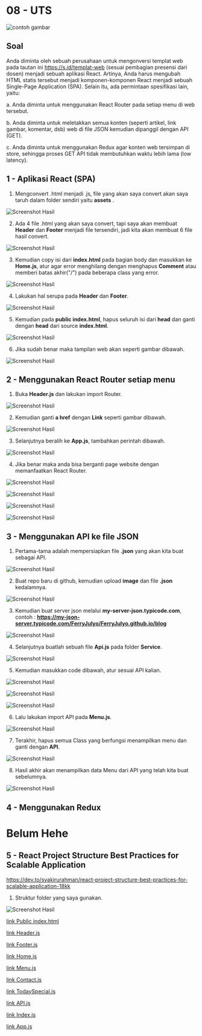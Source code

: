 # 08 - UTS

![contoh gambar](../../docs/logo/polinema.png)

## Soal

Anda diminta oleh sebuah perusahaan untuk mengonversi templat web pada tautan ini
https://s.id/templat-web (sesuai pembagian presensi dari dosen) menjadi sebuah aplikasi React. 
Artinya, Anda harus mengubah HTML statis tersebut menjadi komponen-komponen React menjadi 
sebuah Single-Page Application (SPA). Selain itu, ada permintaan spesifikasi lain, yaitu:

a. Anda diminta untuk menggunakan React Router pada setiap menu di web tersebut.

b. Anda diminta untuk meletakkan semua konten (seperti artikel, link gambar, komentar, dsb)
web di file JSON kemudian dipanggil dengan API (GET).

c. Anda diminta untuk menggunakan Redux agar konten web tersimpan di store, sehingga 
proses GET API tidak membutuhkan waktu lebih lama (low latency).


## 1 - Aplikasi React (SPA)

1. Mengconvert .html menjadi .js, file yang akan saya convert akan saya taruh dalam folder sendiri yaitu <b>assets</b> .

![Screenshot Hasil](img/React(SPA)/1.jpg)

2. Ada 4 file .html yang akan saya convert, tapi saya akan membuat <b>Header</b> dan <b>Footer</b> menjadi file tersendiri, jadi kita akan membuat 6 file hasil convert.

![Screenshot Hasil](img/React(SPA)/2.jpg)

3. Kemudian copy isi dari <b>index.html</b> pada bagian body dan masukkan ke <b>Home.js</b>, atur agar error menghilang dengan menghapus <b>Comment</b> atau memberi batas akhir("/") pada beberapa class yang error. 

![Screenshot Hasil](img/React(SPA)/3.jpg)

4. Lakukan hal serupa pada <b>Header</b> dan <b>Footer</b>.

![Screenshot Hasil](img/React(SPA)/4.jpg)

5. Kemudian pada <b>public index.html</b>, hapus seluruh isi dari <b>head</b> dan ganti dengan <b>head</b> dari source <b>index.html</b>.

![Screenshot Hasil](img/React(SPA)/5.jpg)

6. Jika sudah benar maka tampilan web akan seperti gambar dibawah.

![Screenshot Hasil](img/React(SPA)/6.jpg)


## 2 - Menggunakan React Router setiap menu

1. Buka <b>Header.js</b> dan lakukan import Router.

![Screenshot Hasil](img/Router/1.jpg)

2. Kemudian ganti <b>a href</b> dengan <b>Link</b> seperti gambar dibawah.

![Screenshot Hasil](img/Router/2.jpg)

3. Selanjutnya beralih ke <b>App.js</b>, tambahkan perintah dibawah.

![Screenshot Hasil](img/Router/3.jpg)

4. Jika benar maka anda bisa berganti page website dengan memanfaatkan React Router.

![Screenshot Hasil](img/Router/4.jpg)

![Screenshot Hasil](img/Router/5.jpg)

![Screenshot Hasil](img/Router/6.jpg)

![Screenshot Hasil](img/Router/7.jpg)

## 3 - Menggunakan API ke file JSON

1. Pertama-tama adalah mempersiapkan file <b>.json</b> yang akan kita buat sebagai API.

![Screenshot Hasil](img/API/1.jpg)

2. Buat repo baru di github, kemudian upload <b>image</b> dan file <b>.json</b> kedalamnya.

![Screenshot Hasil](img/API/2.jpg)

3. Kemudian buat server json melalui <b>my-server-json.typicode.com</b>, contoh : <b>https://my-json-server.typicode.com/FerryJulyo/FerryJulyo.github.io/blog</b>

![Screenshot Hasil](img/API/3.jpg)

4. Selanjutnya buatlah sebuah file <b>Api.js</b> pada folder <b>Service</b>.

![Screenshot Hasil](img/API/4.jpg)

5. Kemudian masukkan code dibawah, atur sesuai API kalian.

![Screenshot Hasil](img/API/5.jpg)

![Screenshot Hasil](img/API/6.jpg)

![Screenshot Hasil](img/API/7.jpg)

6. Lalu lakukan import API pada <b>Menu.js</b>.

![Screenshot Hasil](img/API/8.jpg)

7. Terakhir, hapus semua Class yang berfungsi menampilkan menu dan ganti dengan <b>API</b>.

![Screenshot Hasil](img/API/9.jpg)

8. Hasil akhir akan menampilkan data Menu dari API yang telah kita buat sebelumnya.

![Screenshot Hasil](img/API/10.jpg)


## 4 - Menggunakan Redux

# Belum Hehe

## 5 - React Project Structure Best Practices for Scalable Application
https://dev.to/syakirurahman/react-project-structure-best-practices-for-scalable-application-18kk

1. Struktur folder yang saya gunakan.

![Screenshot Hasil](img/Folder/1.jpg)




[link Public index.html](../../src/08_UTS/public/index.html)

[link Header.js](../../src/08_UTS/src/component/Header.js)

[link Footer.js](../../src/08_UTS/src/component/Footer.js)

[link Home.js](../../src/08_UTS/src/pages/Home.js)

[link Menu.js](../../src/08_UTS/src/pages/Menu.js)

[link Contact.js](../../src/08_UTS/src/pages/Contact.js)

[link TodaySpecial.js](../../src/08_UTS/src/pages/TodaySpecial.js)

[link API.js](../../src/08_UTS/src/service/API.js)

[link Index.js](../../src/08_UTS/src/Index.js)

[link App.js](../../src/08_UTS/src/App.js)